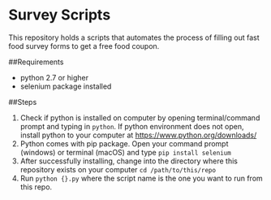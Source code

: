 # Survey Scripts
This repository holds a scripts that automates the process of filling out fast food survey forms to get a free food coupon.

##Requirements
- python 2.7 or higher
- selenium package installed

##Steps
1. Check if python is installed on computer by opening terminal/command prompt and typing in `python`. If python environment does not open, install python to your computer at https://www.python.org/downloads/
2. Python comes with pip package. Open your command prompt (windows) or terminal (macOS) and type `pip install selenium`
3. After successfully installing, change into the directory where this repository exists on your computer `cd /path/to/this/repo`
4. Run `python {}.py` where the script name is the one you want to run from this repo.



